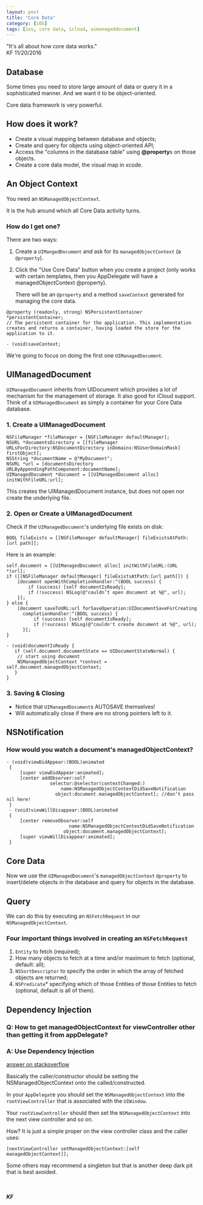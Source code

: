 ```yaml
---
layout: post
title: "Core Data"
category: [iOS]
tags: [ios, core data, icloud, uimanageddocument]
---
```

<div class = "message">
"It's all about how core data works."
<br>KF 11/20/2016
</div>

## Database
Some times you need to store large amount of data or query it in a sophisticated manner. And we want it to be object-oriented.

Core data framework is very powerful.

## How does it work?
* Create a visual mapping between database and objects;
* Create and query for objects using object-oriented API;
* Access the "columns in the database table" using **@property**s on those objects.
* Create a core data model, the visual map in xcode.

## An Object Context
You need an `NSManagedObjectContext`.

It is the hub around which all Core Data activity turns.

### How do I get one?
There are two ways: 

1. Create a `UIMangedDocument` and ask for its `managedObjectContext` (a `@property`).
	
2. Click the "Use Core Data" button when you create a project (only works with certain templates, then you AppDelegate will have a managedObjectContext @property).

	There will be an `@property` and a method `saveContext` generated for managing the core data.
	
```objc
@property (readonly, strong) NSPersistentContainer *persistentContainer;
// The persistent container for the application. This implementation creates and returns a container, having loaded the store for the application to it.

- (void)saveContext;
```
We're going to focus on doing the first one `UIManagedDocument`.

## UIManagedDocument
`UIManagedDocument` inherits from UIDocument which provides a lot of mechanism for the management of storage. It also good for iCloud support. Think of a `UIManagedDocument` as simply a container for your Core Data database.

### 1. Create a UIManagedDocument
```objc
NSFileManager *fileManager = [NSFileManager defaultManager];NSURL *documentsDirectory = [[fileManager URLsForDirectory:NSDocumentDirectory inDomains:NSUserDomainMask] firstObject];
NSString *documentName = @"MyDocument"; 
NSURL *url = [documentsDirectory URLByAppendingPathComponent:documentName];UIManagedDocument *document = [[UIManagedDocument alloc] initWithFileURL:url];
```
This creates the UIManagedDocument instance, but does not open nor create the underlying file.

### 2. Open or Create a UIManagedDocument
Check if the `UIManagedDocument`'s underlying file exists on disk:

```objc
BOOL fileExists = [[NSFileManager defaultManager] fileExistsAtPath:[url path]]; 
```
Here is an example:

```objc
self.document = [[UIManagedDocument alloc] initWithFileURL:(URL *)url];
if ([[NSFileManager defaultManager] fileExistsAtPath:[url path]]) {
    [document openWithCompletionHandler:^(BOOL success) {
        if (success) [self documentIsReady];
        if (!success) NSLog(@"couldn’t open document at %@", url);
    }];
} else {
    [document saveToURL:url forSaveOperation:UIDocumentSaveForCreating
      completionHandler:^(BOOL success) {
          if (success) [self documentIsReady];
          if (!success) NSLog(@"couldn't create document at %@", url);
      }];
}

- (void)documentIsReady {   if (self.document.documentState == UIDocumentStateNormal) { 
	// start using document
	NSManagedObjectContext *context = self.document.managedObjectContext;
   } 
}
```

### 3. Saving & Closing
* Notice that `UIManagedDocument`s AUTOSAVE themselves!
* Will automatically close if there are no strong pointers left to it.

## NSNotification

### How would you watch a document's managedObjectContext?

```objc
- (void)viewDidAppear:(BOOL)animated {     [super viewDidAppear:animated];     [center addObserver:self                selector:@selector(contextChanged:)                    name:NSManagedObjectContextDidSaveNotification
                  object:document.managedObjectContext]; //don’t pass nil here! } - (void)viewWillDisappear:(BOOL)animated {     [center removeObserver:self                       name:NSManagedObjectContextDidSaveNotification                     object:document.managedObjectContext];     [super viewWillDisappear:animated]; }
```

## Core Data
Now we use the `UIManagedDocument`'s `managedObjectContext` `@property` to insert/delete objects in the database and query for objects in the database.


## Query
We can do this by executing an `NSFetchRequest` in our `NSManagedObjectContext`.

### Four important things involved in creating an `NSFetchRequest`
1. `Entity` to fetch (required);
2. How many objects to fetch at a time and/or maximum to fetch (optional, default: all);
3. `NSSortDescriptor` to specify the order in which the array of fetched objects are returned;
4. `NSPredicate`* specifying which of those Entities of those Entities to fetch (optional, default is all of them).


## Dependency Injection

### Q: How to get managedObjectContext for viewController other than getting it from appDelegate?

### A: Use Dependency Injection
[answer on stackoverflow](http://stackoverflow.com/questions/21050408/how-to-get-managedobjectcontext-for-viewcontroller-other-than-getting-it-from-ap)

Basically the caller/constructor should be setting the NSManagedObjectContext onto the called/constructed.

In your `AppDelegat`e you should set the `NSManagedObjectContext` into the `rootViewController` that is associated with the `UIWindow`.

Your `rootViewController` should then set the `NSManagedObjectContext` into the next view controller and so on.

How? It is just a simple proper on the view controller class and the caller uses:

```objc
[nextViewController setManagedObjectContext:[self managedObjectContext]];
```

Some others may recommend a singleton but that is another deep dark pit that is best avoided.

<br><br>
***KF***